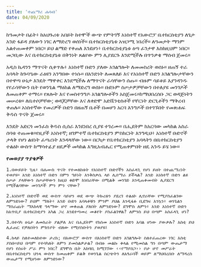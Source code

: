 ```yaml
---
title: 'ተጨማሪ ሐሳብ'
date: 04/09/2020
---
```


ከዓመታት በፊት፥ ከአህጉሪቱ አበይት ከተሞች ውጭ የምትገኝ  አነስተኛ የአውሮፓ ቤተክርስቲያን ለጌታ አንድ ፋይዳ ያለውን ነገር ለማድረግ ወሰነች። ቤተክርስቲያኒቱ አዝጋሚ ነበረች። ለዓመታት ማንም አልተጠመቀም ነበር። ይህ ልማድ የቀጠለ እንደሆነ፥ ቤተክርስቲያኒቱ ዕጣ ፈንታዋ እስከዚህም ነበር። መጋቢው እና ቤተክርስቲያኒቱ በቅንነት ጸልየው ምን ሊያደርጉ እንደሚችሉ በጥንቃቄ ማሰብ ጀመሩ።

አዲስ ኪዳንን ማጥናት ሲቀጥሉ፥ አነስተኛ ቡድን ያለው አገልግሎት ለመመስረት ወሰኑ። ዘጠኝ ተራ አባላት ከጉባዔው ራዕዩን አንግበው ተነሱ። በአንድነት ለመጸለይ እና የአነስተኛ ቡድን አገልግሎታቸውን በተዋጣ ሁኔታ እንዴት ማዋቀር እንደሚችሉ ለማጥናት ራሳቸውን ሰጡ። ብዙም ሳይቆይ እያንዳንዱ የየራሳቸውን ቤት የወንጌል ማዕከል ለማድረግ ወሰኑ። ቡድኑም ስጦታዎቻቸውን በተለያዩ መንገዶች ለመጠቀም ተማሩ። የጸሎት እና የመስተንግዶ አገልግሎቶችን አስጀመሩ።ከማህበረሰቡ ጋር ወዳጅነትን መሠረቱ። ለቤተሶቻቸው; ወዳጆቻቸው እና ለቀድሞ አድቬንቲስቶች የቸርነት ድርጊቶችን ማቅረብ ቀጠሉ። አነስተኛው የመሪዎች ቡድን በዘጠኝ ቤቶች     በመሆን አርባ እንግዶች በተገኙበት የመጽሐፍ ቅዱስ ጥናት ጀመሩ።

እንዴት አድርጎ መንፈስ ቅዱስ ሲሰራ እንደነበረ ሲያዩ ተገረሙ። በሒደትም ከአርባው መካከል አስራ ሰባቱ ተጠመቁ።የዚያች አነስተኛ; ዘገምተኛ ቤተክርስቲያን ምስክርነት እንግዲህ፥ አነስተኛ ቡድኖች ታላቅ የሆነ ልዩነት ፈጣሪነት እንዳላቸው ነው። በርካታ የቤተክርስቲያን አባላትን በቤተክርስቲያን ተልዕኮ ውስጥ ከማሳተፊያ ዘዴዎች መካከል እግዚአብሔር የሚጠቀምበት ዘዴ አንዱ ይሄ ነው።

**የመወያያ ጥያቄዎች**

`1.በውይይት ጊዜ፥ በሐሙስ ጥናት የተመለከቱት የአነስተኛ ቡድኖችን አስፈላጊ የሆነ ይዘት በተጨማሪነት ተወያዩ። አንድ አነስተኛ ቡድን በምን ዓይነት እንቅስቃሴ ላይ ሊሰማራ ይችላል? አንድ አነስተኛ ቡድን ልዩ ስጦታ ያላቸውን ስጦታቸውን ከዚህ ቀድሞ ከነበራቸው በሚልቅ መንገድ እንዲጠቀሙበት ሊያደርግ የሚችልባቸው መንገዶች ምን ምን ናቸው?`

`2.አነስተኛ ቡድኖች ወደ ውስጥ ሳይሆን ወደ ውጭ ትኩረቱን ያደረገ ተልዕኮ ሊኖራቸው የሚያስፈልገው ለምንድነው? ይህም ማለት፥ አንድ ቡድን አባላቶቹን ምንም ያህል እንዲፋፉ ቢደግፍ እንኳን፥ ወንጌልን ማሰራጨት ማእከላዊ ዓላማው ሆኖ መቀጠል ያለበት ለምንድነው? ደግሞስ ለምን፥ አንድ አነስተኛ ቡድን ከአጥቢያ ቤተክርስቲያን አካል ጋረ እንደተጣመረ መቆየት ያስፈልገዋል? ለምንስ ይህ በጣም አስፈላጊ ሆነ?`

`3.በተሳካ ሁኔታ ለመስራት ያልቻለ እና በሒደትም የከሰመ አነስተኛ ቡድን አባል ሆነው ያውቃሉ? እስቲ ይህ ሊፈጠር የቻለበትን ምክንያት ብለው የሚየስቡትን ያወያዩ፤`

`4.ከላይ ስለተመለከተው ታሪክ; በአውሮፓ ውስጥ በአነስተኛ ቡድን አገልግሎት ስለተፈጠረው ነገር እስቲ ያስቡ።ይህ በጣም የተሳካለት ለምን ይመስልዎታል? በብዙ መልኩ ቀላል የሚመስል ግን በጣም ውጤታማ የሆነ የሰሩት ሥራ ምን ነበር? ደግሞስ ቤት አከባቢ ከሚገኘው ‹‹የማያሰጋ›› ቦታ ሆኖ መሥራት በቤተክርስቲያን ህንጻ ውስጥ ከመጠቀም ይልቅ የወንጌል ስርጭትን ለአጎራባች ወይም ለማህበረሰቡ ለማዳረስ ውጤታማ የሚሆነው ለምንድነው?  			   `